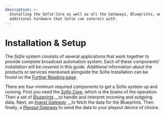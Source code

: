 ```yaml
---
description: >-
  Installing the Sofie Core as well as all the Gateways, Blueprints, and
  additional hardware that Sofie can interact with.
---
```


# Installation & Setup

The _Sofie_ system consists of several applications that work together to provide complete broadcast automation system. Each of these components' installation will be covered in this guide. Additional information about the products or services mentioned alongside the Sofie Installation can be found on the [Further Reading page](../../resources.md).

There are four minimum required components to get a Sofie system up and running. First you need the [_Sofie Core_](installing-sofie-server-core.md), which is the brains of the operation. Then a set of [_Blueprints_](installing-blueprints.md) __to handle and interpret incoming and outgoing data. Next, an [_Ingest Gateway_](installing-a-gateway/rundown-or-newsroom-system-connection/README) __to fetch the data for the Blueprints. Then finally, a [_Playout Gateway_](installing-a-gateway/playout-gateway.md) to send the data to your playout device of choice.


